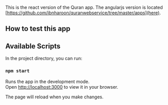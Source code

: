 This is the react version of the Quran app. The angularjs version is located [https://github.com/ibnharoon/quranwebservice/tree/master/apps](here).
## How to test this app

## Available Scripts

In the project directory, you can run:

### `npm start`

Runs the app in the development mode.\
Open [http://localhost:3000](http://localhost:3000) to view it in your browser.

The page will reload when you make changes.
